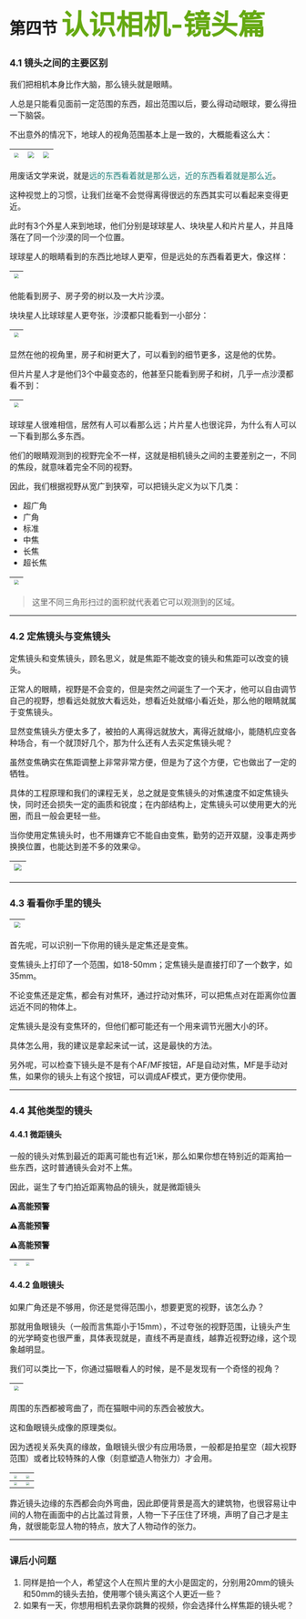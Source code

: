 # 第四节  <font color="#65a912" size="7">认识相机-镜头篇</font>

### 4.1  镜头之间的主要区别

我们把相机本身比作大脑，那么镜头就是眼睛。

人总是只能看见面前一定范围的东西，超出范围以后，要么得动动眼球，要么得扭一下脑袋。

不出意外的情况下，地球人的视角范围基本上是一致的，大概能看这么大：

| <img src="./assets/chapter4/50mm1.jpg" style="zoom:50%;" /> | <img src="./assets/chapter4/50mm2.jpg" style="zoom: 67%;" /> | <img src="./assets/chapter4/50mm3.jpg" style="zoom: 67%;" /> |
| :---------------------------------------------------------: | :----------------------------------------------------------: | :----------------------------------------------------------: |

用废话文学来说，就是<font color="#157972">远的东西看着就是那么远，近的东西看着就是那么近</font>。

这种视觉上的习惯，让我们丝毫不会觉得离得很远的东西其实可以看起来变得更近。

此时有3个外星人来到地球，他们分别是球球星人、块块星人和片片星人，并且降落在了同一个沙漠的同一个位置。

球球星人的眼睛看到的东西比地球人更窄，但是远处的东西看着更大，像这样：

| <img src="./assets/chapter4/85mm.jpg" style="zoom:50%;" /> |
| :--------------------------------------------------------: |



他能看到房子、房子旁的树以及一大片沙漠。

块块星人比球球星人更夸张，沙漠都只能看到一小部分：

| <img src="./assets/chapter4/150mm.jpg" style="zoom:50%;" /> |
| :---------------------------------------------------------: |

显然在他的视角里，房子和树更大了，可以看到的细节更多，这是他的优势。

但片片星人才是他们3个中最变态的，他甚至只能看到房子和树，几乎一点沙漠都看不到：

| <img src="./assets/chapter4/200mm.jpg" style="zoom:50%;" /> |
| :---------------------------------------------------------: |

球球星人很难相信，居然有人可以看那么远；片片星人也很诧异，为什么有人可以一下看到那么多东西。

他们的眼睛观测到的视野完全不一样，这就是相机镜头之间的主要差别之一，不同的焦段，就意味着完全不同的视野。

因此，我们根据视野从宽广到狭窄，可以把镜头定义为以下几类：

- 超广角
- 广角
- 标准
- 中焦
- 长焦
- 超长焦

| <img src="./assets/chapter6/focalLength.jpg" style="zoom: 50%;" /> |
| :----------------------------------------------------------: |

>  这里不同三角形扫过的面积就代表着它可以观测到的区域。

--------------------------------------------------------------

### 4.2  定焦镜头与变焦镜头

定焦镜头和变焦镜头，顾名思义，就是焦距不能改变的镜头和焦距可以改变的镜头。

正常人的眼睛，视野是不会变的，但是突然之间诞生了一个天才，他可以自由调节自己的视野，想看远处就放大看远处，想看近处就缩小看近处，那么他的眼睛就属于变焦镜头。

显然变焦镜头方便太多了，被拍的人离得远就放大，离得近就缩小，能随机应变各种场合，有一个就顶好几个，那为什么还有人去买定焦镜头呢？

虽然变焦确实在焦距调整上非常非常方便，但是为了这个方便，它也做出了一定的牺牲。

具体的工程原理和我们的课程无关，总之就是变焦镜头的对焦速度不如定焦镜头快，同时还会损失一定的画质和锐度；在内部结构上，定焦镜头可以使用更大的光圈，而且一般会更轻一些。

当你使用定焦镜头时，也不用嫌弃它不能自由变焦，勤劳的迈开双腿，没事走两步换换位置，也能达到差不多的效果😜。

| <img src="./assets/chapter4/fixedFocal.jpg" style="zoom: 80%;" /> |
| :----------------------------------------------------------: |

-------------------------------------------

### 4.3  看看你手里的镜头

| <img src="./assets/chapter4/fixedFocus.jpg" style="zoom:67%;" /> |
| :----------------------------------------------------------: |

首先呢，可以识别一下你用的镜头是定焦还是变焦。

变焦镜头上打印了一个范围，如18-50mm；定焦镜头是直接打印了一个数字，如35mm。

不论变焦还是定焦，都会有对焦环，通过拧动对焦环，可以把焦点对在距离你位置远近不同的物体上。

定焦镜头是没有变焦环的，但他们都可能还有一个用来调节光圈大小的环。

具体怎么用，我的建议是拿起来试一试，这是最快的方法。

另外呢，可以检查下镜头是不是有个AF/MF按钮，AF是自动对焦，MF是手动对焦，如果你的镜头上有这个按钮，可以调成AF模式，更方便你使用。

---------------------------------------

### 4.4  其他类型的镜头

#### 4.4.1 微距镜头

一般的镜头对焦到最近的距离可能也有近1米，那么如果你想在特别近的距离拍一些东西，这时普通镜头会对不上焦。

因此，诞生了专门拍近距离物品的镜头，就是微距镜头

**⚠️高能预警**

**⚠️高能预警**

**⚠️高能预警**

| <img src="./assets/chapter4/macro1.jpg" style="zoom: 33%;" /> | <img src="./assets/chapter4/macro2.jpg" style="zoom: 33%;" /> |
| :----------------------------------------------------------: | :----------------------------------------------------------: |

#### 4.4.2 鱼眼镜头

如果广角还是不够用，你还是觉得范围小，想要更宽的视野，该怎么办？

那就用鱼眼镜头（一般而言焦距小于15mm），不过夸张的视野范围，让镜头产生的光学畸变也很严重，具体表现就是，直线不再是直线，越靠近视野边缘，这个现象越明显。

我们可以类比一下，你通过猫眼看人的时候，是不是发现有一个奇怪的视角？

| <img src="./assets/chapter4/catEye.jpg" style="zoom:50%;" /> |
| :----------------------------------------------------------: |

周围的东西都被弯曲了，而在猫眼中间的东西会被放大。

这和鱼眼镜头成像的原理类似。

因为透视关系失真的缘故，鱼眼镜头很少有应用场景，一般都是拍星空（超大视野范围）或者比较特殊的人像（刻意塑造人物张力）才会用。

| <img src="./assets/chapter4/starSky.jpg" style="zoom: 33%;" /> | <img src="./assets/chapter4/fisheye1.jpg" style="zoom: 33%;" /> |
| :----------------------------------------------------------: | :----------------------------------------------------------: |
| <img src="./assets/chapter4/fisheye2.jpg" style="zoom: 33%;" /> | <img src="./assets/chapter4/fisheye3.jpg" style="zoom: 33%;" /> |

靠近镜头边缘的东西都会向外弯曲，因此即便背景是高大的建筑物，也很容易让中间的人物在画面中的占比盖过背景，人物一下子压住了环境，声明了自己才是主角，就很能彰显人物的特点，放大了人物动作的张力。

----------------------------------------

### 课后小问题

1. 同样是拍一个人，希望这个人在照片里的大小是固定的，分别用20mm的镜头和50mm的镜头去拍，使用哪个镜头离这个人更近一些？
2. 如果有一天，你想用相机去录你跳舞的视频，你会选择什么样焦距的镜头呢？
